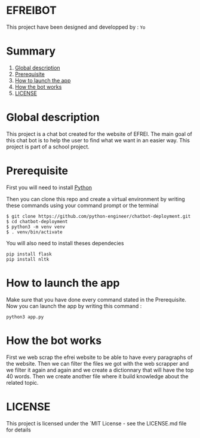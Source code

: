 # EFREIBOT
This project have been designed and developped by : `Yo`
  
# Summary

1. [Global description](#Global)
2. [Prerequisite](#Prerequisite)
3. [How to launch the app](#How-to-launch-the-app)
4. [How the bot works](#How-the-bot-works)
5. [LICENSE](#LICENSE)

# Global description
This project is a chat bot created for the website of EFREI. The main goal of this chat bot is to help the user to find what we want in an easier way. This project is part of a school project.


# Prerequisite

First you will need to install [Python](https://www.python.org/downloads/)

Then you can clone this repo and create a virtual environment by writing these commands using your command prompt or the terminal 

```
$ git clone https://github.com/python-engineer/chatbot-deployment.git
$ cd chatbot-deployment
$ python3 -m venv venv
$ . venv/bin/activate
```

You will also need to install theses dependecies

```
pip install flask
pip install nltk
```

# How to launch the app

Make sure that you have done every command stated in the Prerequisite. Now you can launch the app by writing this command :
```
python3 app.py
```

# How the bot works

First we web scrap the efrei website to be able to have every paragraphs of the website. Then we can filter the files we got with the web scrapper and we filter it again and again and we create a dictionnary that will have the top 40 words. Then we create another file where it build knowledge about the related topic.

# LICENSE

This project is licensed under the `MIT License - see the LICENSE.md file for details
